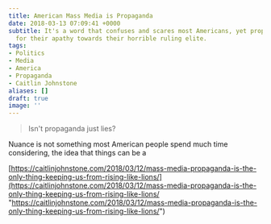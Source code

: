 ```yaml
---
title: American Mass Media is Propaganda
date: 2018-03-13 07:09:41 +0000
subtitle: It's a word that confuses and scares most Americans, yet propaganda is responsible
  for their apathy towards their horrible ruling elite.
tags:
- Politics
- Media
- America
- Propaganda
- Caitlin Johnstone
aliases: []
draft: true
image: ''
---
```


> Isn't propaganda just lies?

Nuance is not something most American people spend much time considering, the idea that things can be a

[https://caitlinjohnstone.com/2018/03/12/mass-media-propaganda-is-the-only-thing-keeping-us-from-rising-like-lions/](https://caitlinjohnstone.com/2018/03/12/mass-media-propaganda-is-the-only-thing-keeping-us-from-rising-like-lions/ "https://caitlinjohnstone.com/2018/03/12/mass-media-propaganda-is-the-only-thing-keeping-us-from-rising-like-lions/")
